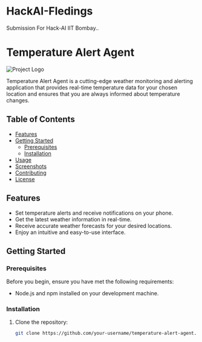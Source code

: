 # HackAI-Fledings
Submission For Hack-AI IIT Bombay..
# Temperature Alert Agent

![Project Logo](url_to_your_logo.png)

Temperature Alert Agent is a cutting-edge weather monitoring and alerting application that provides real-time temperature data for your chosen location and ensures that you are always informed about temperature changes.

## Table of Contents

- [Features](#features)
- [Getting Started](#getting-started)
  - [Prerequisites](#prerequisites)
  - [Installation](#installation)
- [Usage](#usage)
- [Screenshots](#screenshots)
- [Contributing](#contributing)
- [License](#license)

## Features

- Set temperature alerts and receive notifications on your phone.
- Get the latest weather information in real-time.
- Receive accurate weather forecasts for your desired locations.
- Enjoy an intuitive and easy-to-use interface.

## Getting Started

### Prerequisites

Before you begin, ensure you have met the following requirements:

- Node.js and npm installed on your development machine.

### Installation

1. Clone the repository:

   ```bash
   git clone https://github.com/your-username/temperature-alert-agent.git

